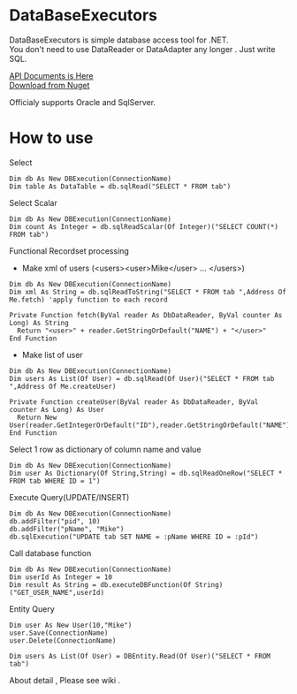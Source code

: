 DataBaseExecutors
=============

DataBaseExecutors is simple database access tool for .NET.  
You don't need to use DataReader or DataAdapter any longer . Just write SQL.  

[API Documents is Here](http://icoxfog417.github.io/DataBaseExecutors/Index.html)  
[Download from Nuget](https://www.nuget.org/packages/DataBaseExecutors/)

Officialy supports Oracle and SqlServer.

# How to use
Select
```
Dim db As New DBExecution(ConnectionName)
Dim table As DataTable = db.sqlRead("SELECT * FROM tab")
```

Select Scalar
```
Dim db As New DBExecution(ConnectionName)
Dim count As Integer = db.sqlReadScalar(Of Integer)("SELECT COUNT(*) FROM tab")
```

Functional Recordset processing

* Make xml of users (&lt;users&gt;&lt;user&gt;Mike&lt;/user&gt; ... &lt;/users&gt;)
```
Dim db As New DBExecution(ConnectionName)
Dim xml As String = db.sqlReadToString("SELECT * FROM tab ",Address Of Me.fetch) 'apply function to each record

Private Function fetch(ByVal reader As DbDataReader, ByVal counter As Long) As String
  Return "<user>" + reader.GetStringOrDefault("NAME") + "</user>"
End Function
```

* Make list of user
```
Dim db As New DBExecution(ConnectionName)
Dim users As List(Of User) = db.sqlRead(Of User)("SELECT * FROM tab ",Address Of Me.createUser)

Private Function createUser(ByVal reader As DbDataReader, ByVal counter As Long) As User
  Return New User(reader.GetIntegerOrDefault("ID"),reader.GetStringOrDefault("NAME"))
End Function
```

Select 1 row as dictionary of column name and value
```
Dim db As New DBExecution(ConnectionName)
Dim user As Dictionary(Of String,String) = db.sqlReadOneRow("SELECT * FROM tab WHERE ID = 1")
```

Execute Query(UPDATE/INSERT)
```
Dim db As New DBExecution(ConnectionName)
db.addFilter("pid", 10)
db.addFilter("pName", "Mike")
db.sqlExecution("UPDATE tab SET NAME = :pName WHERE ID = :pId")
```

Call database function
```
Dim db As New DBExecution(ConnectionName)
Dim userId As Integer = 10
Dim result As String = db.executeDBFunction(Of String)("GET_USER_NAME",userId)
```

Entity Query
```
Dim user As New User(10,"Mike")
user.Save(ConnectionName)
user.Delete(ConnectionName)

Dim users As List(Of User) = DBEntity.Read(Of User)("SELECT * FROM tab")
```

About detail , Please see wiki .
